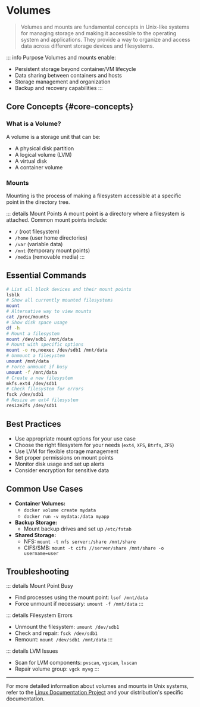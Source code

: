 # Volumes <Badge type="info" text="Unix" />

> Volumes and mounts are fundamental concepts in Unix-like systems for managing storage and making it accessible to the operating system and applications. They provide a way to organize and access data across different storage devices and filesystems.

::: info Purpose
Volumes and mounts enable:
- Persistent storage beyond container/VM lifecycle
- Data sharing between containers and hosts
- Storage management and organization
- Backup and recovery capabilities
:::

## Core Concepts {#core-concepts}

### What is a Volume?
A volume is a storage unit that can be:
- A physical disk partition
- A logical volume (LVM)
- A virtual disk
- A container volume

### Mounts
Mounting is the process of making a filesystem accessible at a specific point in the directory tree.

::: details Mount Points
A mount point is a directory where a filesystem is attached. Common mount points include:
- `/` (root filesystem)
- `/home` (user home directories)
- `/var` (variable data)
- `/mnt` (temporary mount points)
- `/media` (removable media)
:::

## Essential Commands <Badge type="tip" text="Core CLI" />

```sh
# List all block devices and their mount points
lsblk
# Show all currently mounted filesystems
mount
# Alternative way to view mounts
cat /proc/mounts
# Show disk space usage
df -h
# Mount a filesystem
mount /dev/sdb1 /mnt/data
# Mount with specific options
mount -o ro,noexec /dev/sdb1 /mnt/data
# Unmount a filesystem
umount /mnt/data
# Force unmount if busy
umount -f /mnt/data
# Create a new filesystem
mkfs.ext4 /dev/sdb1
# Check filesystem for errors
fsck /dev/sdb1
# Resize an ext4 filesystem
resize2fs /dev/sdb1
```

## Best Practices

- Use appropriate mount options for your use case
- Choose the right filesystem for your needs (`ext4`, `XFS`, `Btrfs`, `ZFS`)
- Use LVM for flexible storage management
- Set proper permissions on mount points
- Monitor disk usage and set up alerts
- Consider encryption for sensitive data

## Common Use Cases

- **Container Volumes:**
  - `docker volume create mydata`
  - `docker run -v mydata:/data myapp`
- **Backup Storage:**
  - Mount backup drives and set up `/etc/fstab`
- **Shared Storage:**
  - NFS: `mount -t nfs server:/share /mnt/share`
  - CIFS/SMB: `mount -t cifs //server/share /mnt/share -o username=user`

## Troubleshooting <Badge type="warning" text="Common Issues" />

::: details Mount Point Busy
- Find processes using the mount point: `lsof /mnt/data`
- Force unmount if necessary: `umount -f /mnt/data`
:::

::: details Filesystem Errors
- Unmount the filesystem: `umount /dev/sdb1`
- Check and repair: `fsck /dev/sdb1`
- Remount: `mount /dev/sdb1 /mnt/data`
:::

::: details LVM Issues
- Scan for LVM components: `pvscan`, `vgscan`, `lvscan`
- Repair volume group: `vgck myvg`
:::

---

For more detailed information about volumes and mounts in Unix systems, refer to the [Linux Documentation Project](https://tldp.org/) and your distribution's specific documentation.
